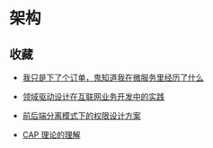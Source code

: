 # 架构

## 收藏

- [我只是下了个订单，鬼知道我在微服务里经历了什么](https://www.jianshu.com/p/1d5edb64d455)

- [领域驱动设计在互联网业务开发中的实践](https://tech.meituan.com/2017/12/22/ddd-in-practice.html)

- [前后端分离模式下的权限设计方案](https://www.cnblogs.com/liuyh/p/8027833.html)

- [CAP 理论的理解](https://www.cnblogs.com/mingorun/p/11025538.html)
